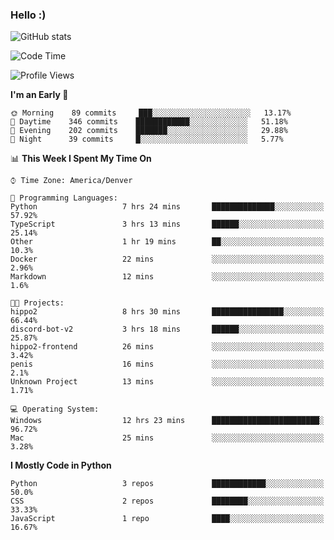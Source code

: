 ### Hello :)

![GitHub stats](https://github-readme-stats.vercel.app/api?username=neverabsolute&count_private=true&include_all_commits=true&bg_color=0D1117&text_color=F3F3F3&title_color=E1E1E1)

<!--START_SECTION:waka-->
![Code Time](http://img.shields.io/badge/Code%20Time-540%20hrs%203%20mins-blue)

![Profile Views](http://img.shields.io/badge/Profile%20Views-0-blue)

**I'm an Early 🐤** 

```text
🌞 Morning    89 commits     ███░░░░░░░░░░░░░░░░░░░░░░   13.17% 
🌆 Daytime    346 commits    ████████████░░░░░░░░░░░░░   51.18% 
🌃 Evening    202 commits    ███████░░░░░░░░░░░░░░░░░░   29.88% 
🌙 Night      39 commits     █░░░░░░░░░░░░░░░░░░░░░░░░   5.77%

```


📊 **This Week I Spent My Time On** 

```text
⌚︎ Time Zone: America/Denver

💬 Programming Languages: 
Python                   7 hrs 24 mins       ██████████████░░░░░░░░░░░   57.92% 
TypeScript               3 hrs 13 mins       ██████░░░░░░░░░░░░░░░░░░░   25.14% 
Other                    1 hr 19 mins        ██░░░░░░░░░░░░░░░░░░░░░░░   10.3% 
Docker                   22 mins             ░░░░░░░░░░░░░░░░░░░░░░░░░   2.96% 
Markdown                 12 mins             ░░░░░░░░░░░░░░░░░░░░░░░░░   1.6%

🐱‍💻 Projects: 
hippo2                   8 hrs 30 mins       ████████████████░░░░░░░░░   66.44% 
discord-bot-v2           3 hrs 18 mins       ██████░░░░░░░░░░░░░░░░░░░   25.87% 
hippo2-frontend          26 mins             ░░░░░░░░░░░░░░░░░░░░░░░░░   3.42% 
penis                    16 mins             ░░░░░░░░░░░░░░░░░░░░░░░░░   2.1% 
Unknown Project          13 mins             ░░░░░░░░░░░░░░░░░░░░░░░░░   1.71%

💻 Operating System: 
Windows                  12 hrs 23 mins      ████████████████████████░   96.72% 
Mac                      25 mins             ░░░░░░░░░░░░░░░░░░░░░░░░░   3.28%

```

**I Mostly Code in Python** 

```text
Python                   3 repos             ████████████░░░░░░░░░░░░░   50.0% 
CSS                      2 repos             ████████░░░░░░░░░░░░░░░░░   33.33% 
JavaScript               1 repo              ████░░░░░░░░░░░░░░░░░░░░░   16.67%

```



<!--END_SECTION:waka-->
